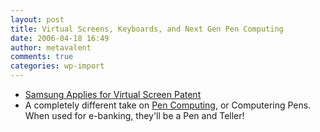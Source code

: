 ```yaml
---
layout: post
title: Virtual Screens, Keyboards, and Next Gen Pen Computing
date: 2006-04-18 16:49
author: metavalent
comments: true
categories: wp-import
---
```

<ul><li><a href="https://www.dailytech.com/article.aspx?newsid=1782">Samsung Applies for Virtual Screen Patent</a></li>
<li>A completely different take on <a href="https://www.rense.com/general69/future.htm">Pen Computing</a>, or Computering Pens.  When used for e-banking, they'll be a Pen and Teller!</li>
</ul>
